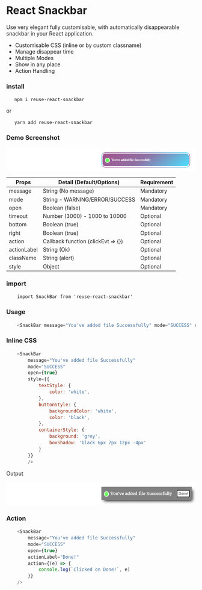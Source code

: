 # React Snackbar

Use very elegant fully customisable, with automatically disappearable snackbar in your React application.

- Customisable CSS (inline or by custom classname)
- Manage disappear time
- Multiple Modes
- Show in any place
- Action Handling

### install

       npm i reuse-react-snackbar

or

       yarn add reuse-react-snackbar

### Demo Screenshot

![React-Snackbar](https://raw.githubusercontent.com/bhar4t/reuse-react-component/main/snackbar.png "React-Snackbar")


|   Props       |       Detail (Default/Options)        |     Requirement   |
|---------------|---------------------------------------|-------------------|
|   message     |   String (No message)                 |     Mandatory     |
|   mode        |   String - WARNING/ERROR/SUCCESS      |     Mandatory     |
|   open        |   Boolean (false)                     |     Mandatory     |
|   timeout     |   Number (3000) - 1000 to 10000       |     Optional      |
|   bottom      |   Boolean (true)                      |     Optional      |
|   right       |   Boolean (true)                      |     Optional      |
|   action      |   Callback function (clickEvt => {})  |     Optional      |
|   actionLabel |   String (Ok)                         |     Optional      |
|   className   |   String (alert)                      |     Optional      |
|   style       |   Object                              |     Optional      |


### import

        import SnackBar from 'reuse-react-snackbar'
    

### Usage

```js
    <SnackBar message="You've added file Successfully" mode="SUCCESS" open={true} />
```

### Inline CSS

```js
    <SnackBar
        message="You've added file Successfully"
        mode="SUCCESS"
        open={true}
        style={{
            textStyle: {
                color: 'white',
            },
            buttonStyle: {
                backgroundColor: 'white',
                color: 'black',
            },
            containerStyle: {
                background: 'grey',
                boxShadow: 'black 6px 7px 12px -4px'
            }
        }}
        />
```
Output

![React-Snackbar-Styled](https://raw.githubusercontent.com/bhar4t/reuse-react-component/main/styled.png "React-Snackbar-Styled")

### Action

```js
    <SnackBar
        message="You've added file Successfully"
        mode="SUCCESS"
        open={true}
        actionLabel="Done!"
        action={(e) => {
            console.log(`Clicked on Done!`, e)
        }}
    />
```
